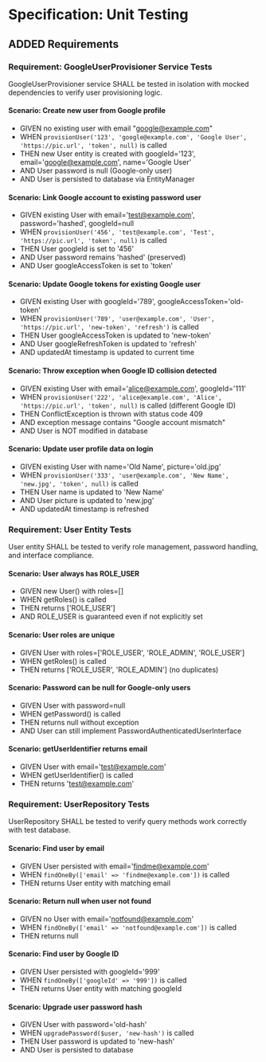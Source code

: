 # Specification: Unit Testing

## ADDED Requirements

### Requirement: GoogleUserProvisioner Service Tests
GoogleUserProvisioner service SHALL be tested in isolation with mocked dependencies to verify user provisioning logic.

#### Scenario: Create new user from Google profile
- GIVEN no existing user with email "google@example.com"
- WHEN `provisionUser('123', 'google@example.com', 'Google User', 'https://pic.url', 'token', null)` is called
- THEN new User entity is created with googleId='123', email='google@example.com', name='Google User'
- AND User password is null (Google-only user)
- AND User is persisted to database via EntityManager

#### Scenario: Link Google account to existing password user
- GIVEN existing User with email='test@example.com', password='hashed', googleId=null
- WHEN `provisionUser('456', 'test@example.com', 'Test', 'https://pic.url', 'token', null)` is called
- THEN User googleId is set to '456'
- AND User password remains 'hashed' (preserved)
- AND User googleAccessToken is set to 'token'

#### Scenario: Update Google tokens for existing Google user
- GIVEN existing User with googleId='789', googleAccessToken='old-token'
- WHEN `provisionUser('789', 'user@example.com', 'User', 'https://pic.url', 'new-token', 'refresh')` is called
- THEN User googleAccessToken is updated to 'new-token'
- AND User googleRefreshToken is updated to 'refresh'
- AND updatedAt timestamp is updated to current time

#### Scenario: Throw exception when Google ID collision detected
- GIVEN existing User with email='alice@example.com', googleId='111'
- WHEN `provisionUser('222', 'alice@example.com', 'Alice', 'https://pic.url', 'token', null)` is called (different Google ID)
- THEN ConflictException is thrown with status code 409
- AND exception message contains "Google account mismatch"
- AND User is NOT modified in database

#### Scenario: Update user profile data on login
- GIVEN existing User with name='Old Name', picture='old.jpg'
- WHEN `provisionUser('333', 'user@example.com', 'New Name', 'new.jpg', 'token', null)` is called
- THEN User name is updated to 'New Name'
- AND User picture is updated to 'new.jpg'
- AND updatedAt timestamp is refreshed

### Requirement: User Entity Tests
User entity SHALL be tested to verify role management, password handling, and interface compliance.

#### Scenario: User always has ROLE_USER
- GIVEN new User() with roles=[]
- WHEN getRoles() is called
- THEN returns ['ROLE_USER']
- AND ROLE_USER is guaranteed even if not explicitly set

#### Scenario: User roles are unique
- GIVEN User with roles=['ROLE_USER', 'ROLE_ADMIN', 'ROLE_USER']
- WHEN getRoles() is called
- THEN returns ['ROLE_USER', 'ROLE_ADMIN'] (no duplicates)

#### Scenario: Password can be null for Google-only users
- GIVEN User with password=null
- WHEN getPassword() is called
- THEN returns null without exception
- AND User can still implement PasswordAuthenticatedUserInterface

#### Scenario: getUserIdentifier returns email
- GIVEN User with email='test@example.com'
- WHEN getUserIdentifier() is called
- THEN returns 'test@example.com'

### Requirement: UserRepository Tests
UserRepository SHALL be tested to verify query methods work correctly with test database.

#### Scenario: Find user by email
- GIVEN User persisted with email='findme@example.com'
- WHEN `findOneBy(['email' => 'findme@example.com'])` is called
- THEN returns User entity with matching email

#### Scenario: Return null when user not found
- GIVEN no User with email='notfound@example.com'
- WHEN `findOneBy(['email' => 'notfound@example.com'])` is called
- THEN returns null

#### Scenario: Find user by Google ID
- GIVEN User persisted with googleId='999'
- WHEN `findOneBy(['googleId' => '999'])` is called
- THEN returns User entity with matching googleId

#### Scenario: Upgrade user password hash
- GIVEN User with password='old-hash'
- WHEN `upgradePassword($user, 'new-hash')` is called
- THEN User password is updated to 'new-hash'
- AND User is persisted to database
